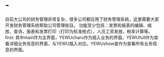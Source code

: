 # -
目前大公司的财务管理非常复杂，很多公司都应用了财务管理系统，这里需要大家开发财务管理系统帮助公司管理账目。  功能至少包括：发票和报表的编辑、缩放、查询，报表和发票打印（打印为标准格式），人员工资发放，税率计算等。
first:  其中main作为主界面，YEWUcharu作为插入业务的界面，YEWUfull作为查看详细业务信息的界面，与YEWU插入对应。YEWUshow是作为查看所有业务信息的界面。
